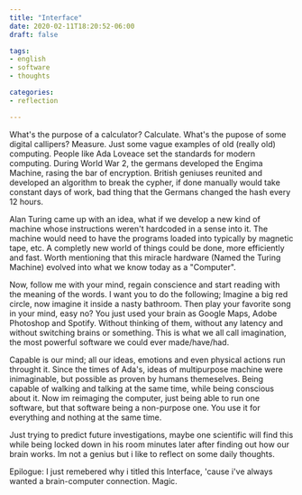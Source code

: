 ```yaml
---
title: "Interface"
date: 2020-02-11T18:20:52-06:00
draft: false

tags:
- english
- software
- thoughts

categories:
- reflection

---
```


What's the purpose of a calculator? Calculate. What's the pupose of some digital callipers? Measure.
Just some vague examples of old (really old) computing. People like Ada Loveace set the standards for modern
computing. During World War 2, the germans developed the Engima Machine, rasing the bar of encryption.
British geniuses reunited and developed an algorithm to break the cypher, if done manually would take constant
days of work, bad thing that the Germans changed the hash every 12 hours.

Alan Turing came up with an idea, what if we develop a new kind of machine whose instructions weren't hardcoded
in a sense into it. The machine would need to have the programs loaded into typically by magnetic tape, etc.
A completly new world of things could be done, more efficiently and fast. Worth mentioning that this
miracle hardware (Named the Turing Machine) evolved into what we know today as a "Computer".

Now, follow me with your mind, regain conscience and start reading with the meaning of the words. I want you to do
the following; Imagine a big red circle, now imagine it inside a nasty bathroom. Then play your favorite song in your mind, easy no? You just used your brain as Google Maps, Adobe Photoshop and Spotify. Without thinking of them,
without any latency and without switching brains or something. This is what we all call imagination, the most
powerful software we could ever made/have/had.

Capable is our mind; all our ideas, emotions and even physical actions run throught it. Since the times of
Ada's, ideas of multipurpose machine were inimaginable, but possible as proven by humans themeselves. Being capable
of walking and talking at the same time, while being conscious about it. Now im reimaging the computer, just being
able to run one software, but that software being a non-purpose one. You use it for everything and nothing at the
same time.

Just trying to predict future investigations, maybe one scientific will find this while being locked down in his
room minutes later after finding out how our brain works. Im not a genius but i like to reflect on some daily
thoughts.

Epilogue:
I just remebered why i titled this Interface, 'cause i've always wanted a brain-computer connection. Magic.
